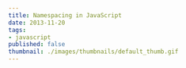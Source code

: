 ```yaml
---
title: Namespacing in JavaScript
date: 2013-11-20
tags:
- javascript
published: false
thumbnail: ./images/thumbnails/default_thumb.gif
---
```


